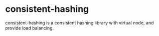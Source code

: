 # consistent-hashing
consistent-hashing is a consistent hashing library with virtual node, and provide load balancing.
